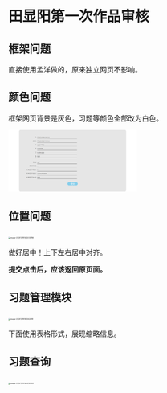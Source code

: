 # 田显阳第一次作品审核

## 框架问题

直接使用孟洋做的，原来独立网页不影响。

## 颜色问题

框架网页背景是灰色，习题等颜色全部改为白色。

<img src="https://raw.githubusercontent.com/HaitianJiang/MyTyporaImageStorage/master/img/image-20201218143958756.png" alt="image-20201218143958756" style="zoom: 25%;" />

## 位置问题

<img src="C:%5CUsers%5Cjht%5CAppData%5CRoaming%5CTypora%5Ctypora-user-images%5Cimage-20201218144203786.png" alt="image-20201218144203786" style="zoom:25%;" />

做好居中！上下左右居中对齐。

**提交点击后，应该返回原页面。**

## 习题管理模块

<img src="C:%5CUsers%5Cjht%5CAppData%5CRoaming%5CTypora%5Ctypora-user-images%5Cimage-20201218152342018.png" alt="image-20201218152342018" style="zoom:25%;" />

下面使用表格形式，展现缩略信息。



## 习题查询

<img src="C:/Users/jht/AppData/Roaming/Typora/typora-user-images/image-20201218160438353.png" alt="image-20201218160438353" style="zoom: 25%;" />




